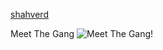 [shahverd](http://shahverd.ir)

Meet The Gang
![Meet The Gang!](https://www.gnu.org/graphics/fs-gang.png)
